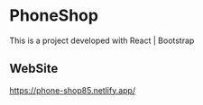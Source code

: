 # PhoneShop 

This is a project developed with React | Bootstrap

## WebSite

https://phone-shop85.netlify.app/
